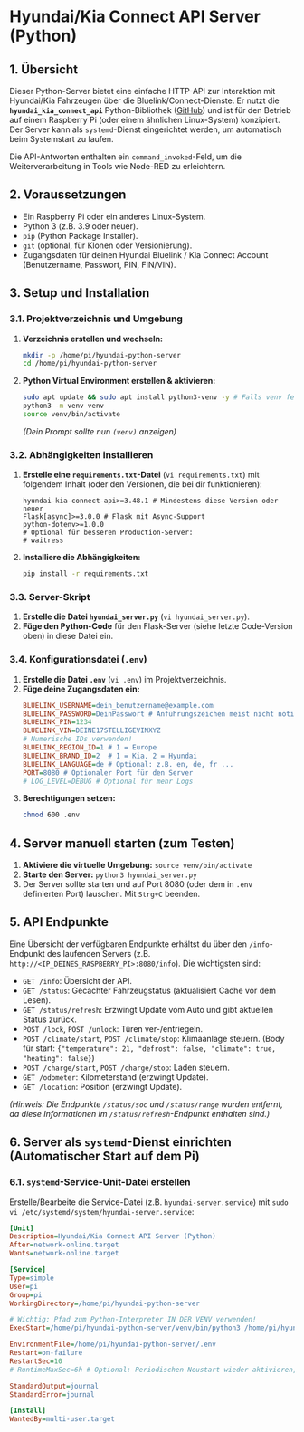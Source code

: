 # Hyundai/Kia Connect API Server (Python)

## 1. Übersicht

Dieser Python-Server bietet eine einfache HTTP-API zur Interaktion mit Hyundai/Kia Fahrzeugen über die Bluelink/Connect-Dienste. Er nutzt die **`hyundai_kia_connect_api`** Python-Bibliothek ([GitHub](https://github.com/Hyundai-Kia-Connect/hyundai_kia_connect_api)) und ist für den Betrieb auf einem Raspberry Pi (oder einem ähnlichen Linux-System) konzipiert. Der Server kann als `systemd`-Dienst eingerichtet werden, um automatisch beim Systemstart zu laufen.

Die API-Antworten enthalten ein `command_invoked`-Feld, um die Weiterverarbeitung in Tools wie Node-RED zu erleichtern.

## 2. Voraussetzungen

* Ein Raspberry Pi oder ein anderes Linux-System.
* Python 3 (z.B. 3.9 oder neuer).
* `pip` (Python Package Installer).
* `git` (optional, für Klonen oder Versionierung).
* Zugangsdaten für deinen Hyundai Bluelink / Kia Connect Account (Benutzername, Passwort, PIN, FIN/VIN).

## 3. Setup und Installation

### 3.1. Projektverzeichnis und Umgebung

1.  **Verzeichnis erstellen und wechseln:**
    ```bash
    mkdir -p /home/pi/hyundai-python-server 
    cd /home/pi/hyundai-python-server
    ```
2.  **Python Virtual Environment erstellen & aktivieren:**
    ```bash
    sudo apt update && sudo apt install python3-venv -y # Falls venv fehlt
    python3 -m venv venv
    source venv/bin/activate
    ```
    *(Dein Prompt sollte nun `(venv)` anzeigen)*

### 3.2. Abhängigkeiten installieren

1.  **Erstelle eine `requirements.txt`-Datei** (`vi requirements.txt`) mit folgendem Inhalt (oder den Versionen, die bei dir funktionieren):
    ```text
    hyundai-kia-connect-api>=3.48.1 # Mindestens diese Version oder neuer
    Flask[async]>=3.0.0 # Flask mit Async-Support
    python-dotenv>=1.0.0
    # Optional für besseren Production-Server:
    # waitress
    ```
2.  **Installiere die Abhängigkeiten:**
    ```bash
    pip install -r requirements.txt
    ```

### 3.3. Server-Skript

1.  **Erstelle die Datei `hyundai_server.py`** (`vi hyundai_server.py`).
2.  **Füge den Python-Code** für den Flask-Server (siehe letzte Code-Version oben) in diese Datei ein.

### 3.4. Konfigurationsdatei (`.env`)

1.  **Erstelle die Datei `.env`** (`vi .env`) im Projektverzeichnis.
2.  **Füge deine Zugangsdaten ein:**
    ```ini
    BLUELINK_USERNAME=dein_benutzername@example.com
    BLUELINK_PASSWORD=DeinPasswort # Anführungszeichen meist nicht nötig, außer bei speziellen Shell-Zeichen
    BLUELINK_PIN=1234
    BLUELINK_VIN=DEINE17STELLIGEVINXYZ
    # Numerische IDs verwenden!
    BLUELINK_REGION_ID=1 # 1 = Europe
    BLUELINK_BRAND_ID=2  # 1 = Kia, 2 = Hyundai
    BLUELINK_LANGUAGE=de # Optional: z.B. en, de, fr ...
    PORT=8080 # Optionaler Port für den Server
    # LOG_LEVEL=DEBUG # Optional für mehr Logs
    ```
3.  **Berechtigungen setzen:**
    ```bash
    chmod 600 .env
    ```

## 4. Server manuell starten (zum Testen)

1.  **Aktiviere die virtuelle Umgebung:** `source venv/bin/activate`
2.  **Starte den Server:** `python3 hyundai_server.py`
3.  Der Server sollte starten und auf Port 8080 (oder dem in `.env` definierten Port) lauschen. Mit `Strg+C` beenden.

## 5. API Endpunkte

Eine Übersicht der verfügbaren Endpunkte erhältst du über den `/info`-Endpunkt des laufenden Servers (z.B. `http://<IP_DEINES_RASPBERRY_PI>:8080/info`). Die wichtigsten sind:

* `GET /info`: Übersicht der API.
* `GET /status`: Gecachter Fahrzeugstatus (aktualisiert Cache vor dem Lesen).
* `GET /status/refresh`: Erzwingt Update vom Auto und gibt aktuellen Status zurück.
* `POST /lock`, `POST /unlock`: Türen ver-/entriegeln.
* `POST /climate/start`, `POST /climate/stop`: Klimaanlage steuern. (Body für start: `{"temperature": 21, "defrost": false, "climate": true, "heating": false}`)
* `POST /charge/start`, `POST /charge/stop`: Laden steuern.
* `GET /odometer`: Kilometerstand (erzwingt Update).
* `GET /location`: Position (erzwingt Update).

*(Hinweis: Die Endpunkte `/status/soc` und `/status/range` wurden entfernt, da diese Informationen im `/status/refresh`-Endpunkt enthalten sind.)*

## 6. Server als `systemd`-Dienst einrichten (Automatischer Start auf dem Pi)

### 6.1. `systemd`-Service-Unit-Datei erstellen
Erstelle/Bearbeite die Service-Datei (z.B. `hyundai-server.service`) mit `sudo vi /etc/systemd/system/hyundai-server.service`:
```ini
[Unit]
Description=Hyundai/Kia Connect API Server (Python)
After=network-online.target
Wants=network-online.target

[Service]
Type=simple
User=pi
Group=pi
WorkingDirectory=/home/pi/hyundai-python-server

# Wichtig: Pfad zum Python-Interpreter IN DER VENV verwenden!
ExecStart=/home/pi/hyundai-python-server/venv/bin/python3 /home/pi/hyundai-python-server/hyundai_server.py

EnvironmentFile=/home/pi/hyundai-python-server/.env
Restart=on-failure
RestartSec=10
# RuntimeMaxSec=6h # Optional: Periodischen Neustart wieder aktivieren, wenn gewünscht

StandardOutput=journal
StandardError=journal

[Install]
WantedBy=multi-user.target